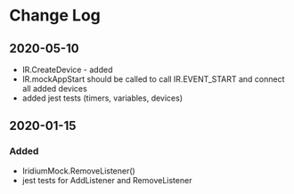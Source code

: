 # Change Log

## 2020-05-10
- IR.CreateDevice - added
- IR.mockAppStart should be called to call IR.EVENT_START and connect all added devices
- added jest tests (timers, variables, devices)

## 2020-01-15
### Added
- IridiumMock.RemoveListener()
- jest tests for AddListener and RemoveListener
